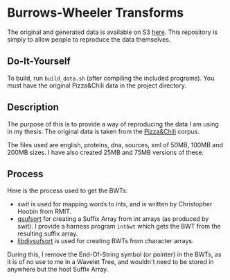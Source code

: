 Burrows-Wheeler Transforms
==========================

The original and generated data is available on S3
[here](http://bwt-corpus.s3.amazonaws.com/list.html).
This repository is simply to allow people to reproduce the data themselves.

Do-It-Yourself
--------------

To build, run `build_data.sh` (after compiling the included programs).
You must have the original Pizza&Chili data in the project directory.

Description
-----------

The purpose of this is to provide a way of reproducing the data I am using in
my thesis. The original data is taken from the 
[Pizza&Chili](http://pizzachili.dcc.uchile.cl/texts.html) corpus.

The files used are english, proteins, dna, sources, xml of 50MB, 100MB and 200MB
sizes. I have also created 25MB and 75MB versions of these.

Process
-------

Here is the process used to get the BWTs:

 * *swit* is used for mapping words to ints, and is written by Christopher Hoobin from RMIT.
 * [qsufsort](http://www.larsson.dogma.net/research.html) for creating a Suffix
 Array from int arrays (as produced by swit). I provide a harness
 program `intbwt` which gets the BWT from the resulting suffix array.
 * [libdivsufsort](http://code.google.com/p/libdivsufsort/) is used for creating
 BWTs from character arrays.
 
During this, I remove the End-Of-String symbol (or pointer) in the BWTs, as it
is of no use to me in a Wavelet Tree, and wouldn't need to be stored in anywhere
but the host Suffix Array.

